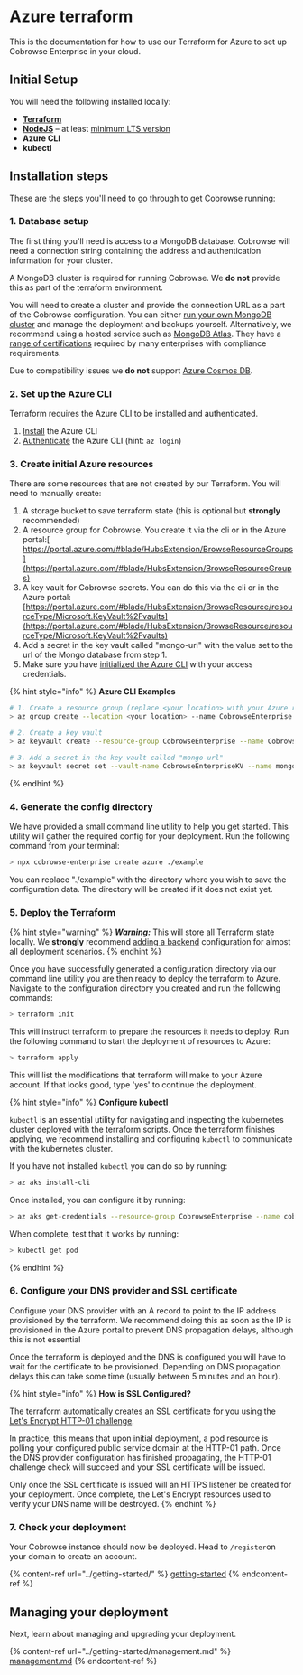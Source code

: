 # Azure terraform

This is the documentation for how to use our Terraform for Azure to set up Cobrowse Enterprise in your cloud.

## Initial Setup

You will need the following installed locally:

* [**Terraform**](https://www.terraform.io/)
* [**NodeJS**](https://nodejs.org/en/) – at least [minimum LTS version](https://nodejs.org/en/about/releases/)
* **Azure CLI**
* **kubectl**

## Installation steps

These are the steps you'll need to go through to get Cobrowse running:

### 1. Database setup

The first thing you'll need is access to a MongoDB database. Cobrowse will need a connection string containing the address and authentication information for your cluster.

A MongoDB cluster is required for running Cobrowse. We **do not** provide this as part of the terraform environment.

You will need to create a cluster and provide the connection URL as a part of the Cobrowse configuration. You can either [run your own MongoDB cluster](https://docs.mongodb.com/manual/administration/install-community/) and manage the deployment and backups yourself. Alternatively, we recommend using a hosted service such as [MongoDB Atlas](https://docs.atlas.mongodb.com/getting-started/). They have a [range of certifications](https://www.mongodb.com/cloud/trust) required by many enterprises with compliance requirements.

Due to compatibility issues we **do not** support [Azure Cosmos DB](https://azure.microsoft.com/en-gb/products/cosmos-db/).

### 2. Set up the Azure CLI

Terraform requires the Azure CLI to be installed and authenticated.

1. [Install](https://docs.microsoft.com/en-us/cli/azure/install-azure-cli-macos) the Azure CLI
2. [Authenticate](https://docs.microsoft.com/en-us/cli/azure/authenticate-azure-cli) the Azure CLI (hint: `az login`)

### 3. Create initial Azure resources

There are some resources that are not created by our Terraform. You will need to manually create:

1. A storage bucket to save terraform state (this is optional but **strongly** recommended)
2. A resource group for Cobrowse. You create it via the cli or in the Azure portal:[ https://portal.azure.com/#blade/HubsExtension/BrowseResourceGroups](https://portal.azure.com/#blade/HubsExtension/BrowseResourceGroups)
3. A key vault for Cobrowse secrets. You can do this via the cli or in the Azure portal: [https://portal.azure.com/#blade/HubsExtension/BrowseResource/resourceType/Microsoft.KeyVault%2Fvaults](https://portal.azure.com/#blade/HubsExtension/BrowseResource/resourceType/Microsoft.KeyVault%2Fvaults)
4. Add a secret in the key vault called "mongo-url" with the value set to the url of the Mongo database from step 1.
5. Make sure you have [initialized the Azure CLI](https://docs.microsoft.com/en-us/cli/azure/authenticate-azure-cli) with your access credentials.

{% hint style="info" %}
**Azure CLI Examples**

```bash
# 1. Create a resource group (replace <your location> with your Azure region)
> az group create --location <your location> --name CobrowseEnterprise

# 2. Create a key vault
> az keyvault create --resource-group CobrowseEnterprise --name CobrowseEnterpriseKV

# 3. Add a secret in the key vault called "mongo-url"
> az keyvault secret set --vault-name CobrowseEnterpriseKV --name mongo-url --file ./mongo-url.txt
```
{% endhint %}

### 4. Generate the config directory

We have provided a small command line utility to help you get started. This utility will gather the required config for your deployment. Run the following command from your terminal:

```bash
> npx cobrowse-enterprise create azure ./example
```

You can replace "./example" with the directory where you wish to save the configuration data. The directory will be created if it does not exist yet.

### 5. Deploy the Terraform

{% hint style="warning" %}
_**Warning:**_ This will store all Terraform state locally. We **strongly** recommend [adding a backend](https://www.terraform.io/docs/language/settings/backends/azurerm.html) configuration for almost all deployment scenarios.
{% endhint %}

Once you have successfully generated a configuration directory via our command line utility you are then ready to deploy the terraform to Azure. Navigate to the configuration directory you created and run the following commands:

```bash
> terraform init
```

This will instruct terraform to prepare the resources it needs to deploy. Run the following command to start the deployment of resources to Azure:

```bash
> terraform apply
```

This will list the modifications that terraform will make to your Azure account. If that looks good, type 'yes' to continue the deployment.

{% hint style="info" %}
**Configure kubectl**

`kubectl` is an essential utility for navigating and inspecting the kubernetes cluster deployed with the terraform scripts. Once the terraform finishes applying, we recommend installing and configuring `kubectl` to communicate with the kubernetes cluster.

If you have not installed `kubectl` you can do so by running:

```bash
> az aks install-cli
```

Once installed, you can configure it by running:

```bash
> az aks get-credentials --resource-group CobrowseEnterprise --name cobrowse-enterprise
```

When complete, test that it works by running:

```bash
> kubectl get pod
```
{% endhint %}

### 6. Configure your DNS provider and SSL certificate

Configure your DNS provider with an A record to point to the IP address provisioned by the terraform. We recommend doing this as soon as the IP is provisioned in the Azure portal to prevent DNS propagation delays, although this is not essential

Once the terraform is deployed and the DNS is configured you will have to wait for the certificate to be provisioned. Depending on DNS propagation delays this can take some time (usually between 5 minutes and an hour).

{% hint style="info" %}
**How is SSL Configured?**

The terraform automatically creates an SSL certificate for you using the [Let's Encrypt HTTP-01 challenge](https://letsencrypt.org/docs/challenge-types/#http-01-challenge).

In practice, this means that upon initial deployment, a pod resource is polling your configured public service domain at the HTTP-01 path. Once the DNS provider configuration has finished propagating, the HTTP-01 challenge check will succeed and your SSL certificate will be issued.

Only once the SSL certificate is issued will an HTTPS listener be created for your deployment. Once complete, the Let's Encrypt resources used to verify your DNS name will be destroyed.&#x20;
{% endhint %}

### 7. Check your deployment

Your Cobrowse instance should now be deployed. Head to `/register`on your domain to create an account.

{% content-ref url="../getting-started/" %}
[getting-started](../getting-started/)
{% endcontent-ref %}

## Managing your deployment

Next, learn about managing and upgrading your deployment.

{% content-ref url="../getting-started/management.md" %}
[management.md](../getting-started/management.md)
{% endcontent-ref %}
